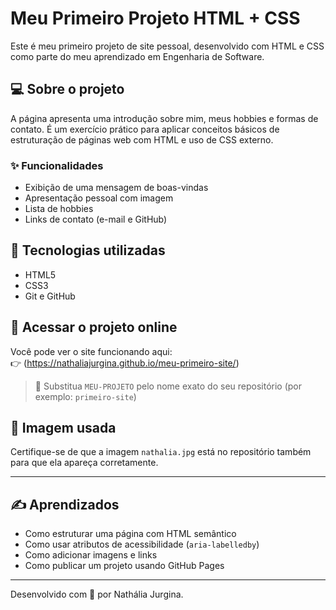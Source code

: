 # Meu Primeiro Projeto HTML + CSS

Este é meu primeiro projeto de site pessoal, desenvolvido com HTML e CSS como parte do meu aprendizado em Engenharia de Software.

## 💻 Sobre o projeto

A página apresenta uma introdução sobre mim, meus hobbies e formas de contato. É um exercício prático para aplicar conceitos básicos de estruturação de páginas web com HTML e uso de CSS externo.

### ✨ Funcionalidades

- Exibição de uma mensagem de boas-vindas
- Apresentação pessoal com imagem
- Lista de hobbies
- Links de contato (e-mail e GitHub)

## 🚀 Tecnologias utilizadas

- HTML5
- CSS3
- Git e GitHub

## 📂 Acessar o projeto online

Você pode ver o site funcionando aqui:  
👉 (https://nathaliajurgina.github.io/meu-primeiro-site/)

> 🔁 Substitua `MEU-PROJETO` pelo nome exato do seu repositório (por exemplo: `primeiro-site`)

## 📸 Imagem usada

Certifique-se de que a imagem `nathalia.jpg` está no repositório também para que ela apareça corretamente.

---

## ✍️ Aprendizados

- Como estruturar uma página com HTML semântico
- Como usar atributos de acessibilidade (`aria-labelledby`)
- Como adicionar imagens e links
- Como publicar um projeto usando GitHub Pages

---

Desenvolvido com 💜 por Nathália Jurgina.
